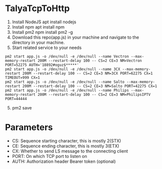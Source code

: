 # TalyaTcpToHttp
1. Install NodeJS
apt install nodejs
2. Install npm
apt install npm 
2. Install pm2
npm install pm2 -g
3. Download this repo(app.js) in your machine and navigate to the directory in your machine.
4. Start related service to your needs
```
pm2 start app.js -o /dev/null -e /dev/null --name Vectron --max-memory-restart 200M --restart-delay 100 -- CS=2 CE=3 NM=Vectron PORT=52275 AUTH='18892#oguz$*****'
pm2 start app.js -o /dev/null -e /dev/null --name 3CX --max-memory-restart 200M --restart-delay 100 -- CS=2 CE=3 NM=3CX PORT=62275 CX=1 TIMEOUT=999 CX=1
pm2 start app.js -o /dev/null -e /dev/null --name Salto --max-memory-restart 200M --restart-delay 100 -- CS=2 CE=3 NM=Salto PORT=42275 CX=1
pm2 start app.js -o /dev/null -e /dev/null --name Philips --max-memory-restart 200M --restart-delay 100 -- CS=2 CE=3 NM=PhilipsIPTV PORT=44444
```
5. pm2 save

# Parameters
* CS: Sequence starting character, this is mostly 2(STX)
* CE: Sequence ending character, this is mostly 3(ETX)
* CX: Whether to send LS message to the connecting client
* PORT: On which TCP port to listen on
* AUTH: Authorization header Bearer token (optional)
